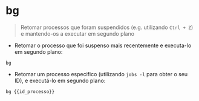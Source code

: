 # bg

> Retomar processos que foram suspendidos (e.g. utilizando `Ctrl + Z`) e mantendo-os a executar em segundo plano 

- Retomar o processo que foi suspenso mais recentemente e executa-lo em segundo plano:

`bg`

- Retomar um processo especifico (utilizando `jobs -l` para obter o seu ID), e executá-lo em segundo plano: 

`bg {{id_processo}}`
